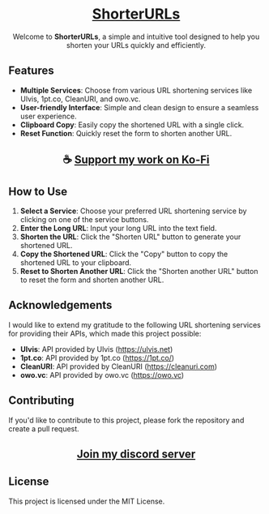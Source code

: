 <div align="center">

# [ShorterURLs](https://thatsinewave.github.io/ShorterURLs)

Welcome to **ShorterURLs**, a simple and intuitive tool designed to help you shorten your URLs quickly and efficiently. 

</div>

## Features
- **Multiple Services**: Choose from various URL shortening services like Ulvis, 1pt.co, CleanURI, and owo.vc.
- **User-friendly Interface**: Simple and clean design to ensure a seamless user experience.
- **Clipboard Copy**: Easily copy the shortened URL with a single click.
- **Reset Function**: Quickly reset the form to shorten another URL.

<div align="center">

## ☕ [Support my work on Ko-Fi](https://ko-fi.com/thatsinewave)

</div>

## How to Use

1. **Select a Service**: Choose your preferred URL shortening service by clicking on one of the service buttons.
2. **Enter the Long URL**: Input your long URL into the text field.
3. **Shorten the URL**: Click the "Shorten URL" button to generate your shortened URL.
4. **Copy the Shortened URL**: Click the "Copy" button to copy the shortened URL to your clipboard.
5. **Reset to Shorten Another URL**: Click the "Shorten another URL" button to reset the form and shorten another URL.

## Acknowledgements
I would like to extend my gratitude to the following URL shortening services for providing their APIs, which made this project possible:

- **Ulvis**: API provided by Ulvis (https://ulvis.net)
- **1pt.co**: API provided by 1pt.co (https://1pt.co/)
- **CleanURI**: API provided by CleanURI (https://cleanuri.com)
- **owo.vc**: API provided by owo.vc (https://owo.vc)

## Contributing
If you'd like to contribute to this project, please fork the repository and create a pull request.

<div align="center">

## [Join my discord server](https://discord.gg/2nHHHBWNDw)

</div>

## License
This project is licensed under the MIT License.

